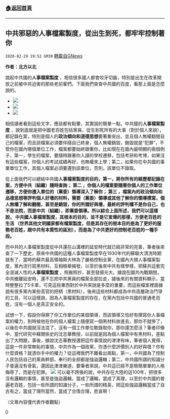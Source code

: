 ###  [:house:返回首頁](https://github.com/ourhimalayas/txt)
---

## 中共邪惡的人事檔案製度，從出生到死，都牢牢控制著你
`2020-02-29 19:52 GM30` [轉載自GNews](https://gnews.org/zh-hant/127360/)

**作者：北方以北**

說起中共國的**人事檔案製度** ，相信很多國人都會咬牙切齒，特別是出生在改革開放之前被中共迫害的那些老前輩們。下面我們查查中共國的百度，看那上面是怎麼說的。

- ![](https://s3-ap-northeast-1.amazonaws.com/news.guo.offload.media/wp-content/uploads/2020/02/29022340/%E5%9B%BE%E7%89%871-166.png)
- ![](https://s3-ap-northeast-1.amazonaws.com/news.guo.offload.media/wp-content/uploads/2020/02/29022453/%E5%9B%BE%E7%89%872-140.png)
- ![](https://s3-ap-northeast-1.amazonaws.com/news.guo.offload.media/wp-content/uploads/2020/02/29022540/%E5%9B%BE%E7%89%873-116.png)


相信讀者看到這些文字，應該都有點暈，其實說的簡單一點，中共國的**人事檔案製度** ，說到底就是把中國老百姓包括黨員，從生到死所有的大事（對於個人來說），都記錄在案，特別是個人的**政治傾向和道德思想**要著重突出，並且個人無權翻閱自己的檔案，而且該檔案必須要伴隨自己終身，個人無權銷毀，銷毀就是“犯罪”，不管你在國內哪個單位工作，檔案都要始終跟著你，比如現在在牆內最明顯的兩個例子，第一，學生的檔案，要隨時跟著你入讀的學校遷移，包括考研和考博，如果沒有這些檔案，你個人的考試成績再好，也無權來上學；第二，如果你在中共國的事業單位工作，其個人檔案必須要遷到該單位，否則，該單位不錄取。

從上面我們可以總結中共國**人事檔案製度的目的，第一，**將你所有的經歷都記錄在案，方便中共（組織）隨時查詢； **第二** ，你個人的檔案要隨著你個人的工作單位遷移，方便你遷入單位的（黨委）領導深入了解你； **第三** ，檔案內的政治傾向和品德思想等評判個人好壞的材料，需要（黨委）領導或其他了解你的領導撰寫，個人無權了解和翻閱，甚至是銷毀，你的所謂好與壞，最終的評判權不是你自己，也不是法院，而是中共（組織），即黨委領導。所以綜合上面所述，我們可以這樣說， **中共國人事檔案製度，其根本的目的，並不是它宣傳的那樣，方便老百姓的生活** （世界其他文明國家都有檔案製度，但是其存在的根本目的是為了更好的服務老百姓，跟中共有本質性的區別**），而是為了中共更好的控制老百姓的一種手段。**

而中共的人事檔案製度從中共還在山溝裡的延安時代就已經非常的完善，筆者後來查了一下歷史，原來中共國的這種人事檔案製度早在1930年代的蘇聯大清洗時期就有了，當時的蘇共最高領袖斯大林為了嚴格控制全黨，在國內大搞人事檔案製度，黨內流行寫黑材料，互相檢舉揭發，以至於後來中共有樣學樣，把蘇共這套完全泯滅人性的**人事檔案製度** ，照搬照抄，甚至發揚光大。據說在國共內戰期間，中共撤離延安時，還不忘把中共黨員的檔案全部拉走，據後來的有關資料顯示，當時整整拉了5卡車，可見這些東西對於中共來說是多麼的重要，而這些檔案裡面據說有很多黨內某些高官的把柄（黑材料），後來這些材料都成為中共高層政治鬥爭的工具，可以這樣說，因為人事檔案製度的存在，在黨內包括中共國的普通老百姓，沒有一個人是真正安全的。

試想一下，假設你得罪了你工作單位的某個領導，而該領導又恰好有撰寫你人事檔案的權力，到時候他在你的個人檔案上隨便寫一個黑材料放進去，那你不就慘了，以後在中共國就沒法混了，沒有一個工作單位敢錄取你，那你還怎麼活？筆者印像中，當代研究中蘇關係史的沈志華教授，以前就是因為個人檔案中有黑材料，差點出了大問題，事後，據說沈志華教授還把這件事情說的津津有味，筆者個人覺得，這是一件非常無恥的事情，中共作為一個政黨，你憑什麼評價別人的好與壞？你有什麼資格？就憑你手中的權力？從這裡我們不難看出兩點，第一，中共國為了控制人民包括自己的黨員幹部，奉行的全部都是強盜邏輯；第二，中共國所謂的知識分子普遍沒有骨氣，還因此津津樂道，要筆者來說，中共這已經不是簡簡單單的人格侮辱了，而是在犯罪。
![](https://s3-ap-northeast-1.amazonaws.com/news.guo.offload.media/wp-content/uploads/2020/02/29022649/%E5%9B%BE%E7%89%874-81.png)
可以毫不誇張的說，中共存在大陸的這100年，把很多沒有邏輯的事情，甚至是強盜邏輯，當成了邏輯，當成了真理，以至於中共國的普遍老百姓，包括一些所謂的知識分子，一些所謂的精英，把這些強盜邏輯當成了自古有之，當成了理所當然，當成了合情合理，悲哀啊！

（文章內容僅代表作者觀點）

0

